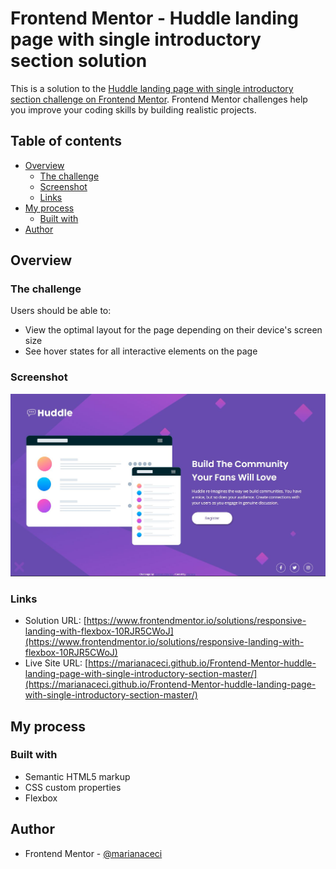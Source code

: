 # Frontend Mentor - Huddle landing page with single introductory section solution

This is a solution to the [Huddle landing page with single introductory section challenge on Frontend Mentor](https://www.frontendmentor.io/challenges/huddle-landing-page-with-a-single-introductory-section-B_2Wvxgi0). Frontend Mentor challenges help you improve your coding skills by building realistic projects. 

## Table of contents

- [Overview](#overview)
  - [The challenge](#the-challenge)
  - [Screenshot](#screenshot)
  - [Links](#links)
- [My process](#my-process)
  - [Built with](#built-with)
- [Author](#author)

## Overview

### The challenge

Users should be able to:

- View the optimal layout for the page depending on their device's screen size
- See hover states for all interactive elements on the page

### Screenshot

![](./screenshot.jpg)

### Links

- Solution URL: [https://www.frontendmentor.io/solutions/responsive-landing-with-flexbox-10RJR5CWoJ](https://www.frontendmentor.io/solutions/responsive-landing-with-flexbox-10RJR5CWoJ)
- Live Site URL: [https://marianaceci.github.io/Frontend-Mentor-huddle-landing-page-with-single-introductory-section-master/](https://marianaceci.github.io/Frontend-Mentor-huddle-landing-page-with-single-introductory-section-master/)

## My process

### Built with

- Semantic HTML5 markup
- CSS custom properties
- Flexbox

## Author

- Frontend Mentor - [@marianaceci](https://www.frontendmentor.io/profile/marianaceci)
